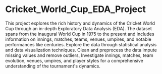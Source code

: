 # Cricket_World_Cup_EDA_Project
This project explores the rich history and dynamics of the Cricket World Cup through an in-depth Exploratory Data Analysis (EDA). The dataset spans from the inaugural World Cup in 1975 to the present and includes information on innings, matches, teams, venues, umpires, and notable performances like centuries.
Explore the data through statistical analysis and data visualization techniques. Clean and preprocess the data impute missing values and remove outliers, Investigate innings, matches, team evolution, venues, umpires, and player styles for a comprehensive understanding of the tournament's dynamics.
